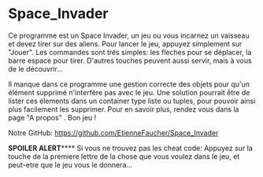 ﻿# Space_Invader
Ce programme est un Space Invader, un jeu ou vous incarnez un vaisseau et devez tirer sur des aliens. 
Pour lancer le jeu, appuyez simplement sur "Jouer".
Les commandes sont trés simples: les fleches pour se déplacer, la barre espace pour tirer.
D'autres touches peuvent aussi servir, mais à vous de le découvrir...

Il manque dans ce programme une gestion correcte des objets pour qu'un élément supprimé n'interfère pas avec le jeu. Une solution pourrait être de lister ces élements dans un container type liste ou tuples, pour pouvoir ainsi plus facilement les supprimer.
Pour en savoir plus, rendez vous dans la page "A propos" .
Bon jeu !

Notre GitHub: https://github.com/EtienneFaucher/Space_Invader

**************SPOILER ALERT******************
Si vous ne trouvez pas les cheat code:
Appuyez sur la touche de la premiere lettre de la chose que vous voulez dans le jeu, et peut-etre que le jeu vous le donnera...


